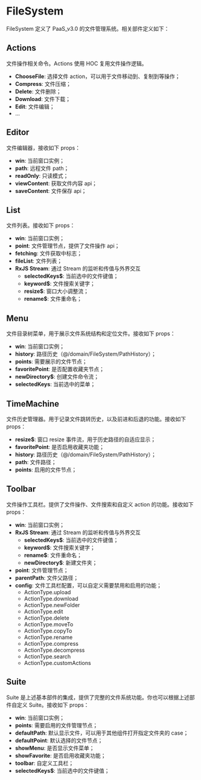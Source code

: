 # FileSystem

FileSystem 定义了 PaaS_v3.0 的文件管理系统。相关部件定义如下：

## Actions

文件操作相关命令。Actions 使用 HOC 复用文件操作逻辑。

- **ChooseFile**: 选择文件 action，可以用于文件移动到、复制到等操作；
- **Compress**: 文件压缩；
- **Delete**: 文件删除；
- **Download**: 文件下载；
- **Edit**: 文件编辑；
- ...

## Editor

文件编辑器，接收如下 props：

- **win**: 当前窗口实例；
- **path**: 远程文件 path；
- **readOnly**: 只读模式；
- **viewContent**: 获取文件内容 api；
- **saveContent**: 文件保存 api；

## List

文件列表。接收如下 props：

- **win**: 当前窗口实例；
- **point**: 文件管理节点，提供了文件操作 api；
- **fetching**: 文件获取中标志；
- **fileList**: 文件列表；
- **RxJS Stream**: 通过 Stream 的监听和传值与外界交互
  - **selectedKeys\$**: 当前选中的文件键值；
  - **keyword\$**: 文件搜索关键字；
  - **resize\$**: 窗口大小调整流；
  - **rename\$**: 文件重命名；

## Menu

文件目录树菜单，用于展示文件系统结构和定位文件。接收如下 props：

- **win**: 当前窗口实例；
- **history**: 路径历史（@/domain/FileSystem/PathHistory）；
- **points**: 需要展示的文件节点；
- **favoritePoint**: 是否配置收藏夹节点；
- **newDirectory\$**: 创建文件命令流；
- **selectedKeys**: 当前选中的菜单；

## TimeMachine

文件历史管理器。用于记录文件跳转历史，以及前进和后退的功能。接收如下 props：

- **resize\$**: 窗口 resize 事件流，用于历史路径的自适应显示；
- **favoritePoint**: 是否启用收藏夹功能；
- **history**: 路径历史（@/domain/FileSystem/PathHistory）；
- **path**: 文件路径；
- **points**: 启用的文件节点；

## Toolbar

文件操作工具栏。提供了文件操作、文件搜索和自定义 action 的功能。接收如下 props：

- **win**: 当前窗口实例；
- **RxJS Stream**: 通过 Stream 的监听和传值与外界交互
  - **selectedKeys\$**: 当前选中的文件键值；
  - **keyword\$**: 文件搜索关键字；
  - **rename\$**: 文件重命名；
  - **newDirectory\$**: 新建文件夹；
- **point**: 文件管理节点；
- **parentPath**: 文件父路径；
- **config**: 文件工具栏配置，可以自定义需要禁用和启用的功能；
  - ActionType.upload
  - ActionType.download
  - ActionType.newFolder
  - ActionType.edit
  - ActionType.delete
  - ActionType.moveTo
  - ActionType.copyTo
  - ActionType.rename
  - ActionType.compress
  - ActionType.decompress
  - ActionType.search
  - ActionType.customActions

## Suite

Suite 是上述基本部件的集成，提供了完整的文件系统功能。你也可以根据上述部件自定义 Suite。接收如下 props：

- **win**: 当前窗口实例；
- **points**: 需要启用的文件管理节点；
- **defaultPath**: 默认显示文件，可以用于其他组件打开指定文件夹的 case；
- **defaultPoint**: 默认选择的文件节点；
- **showMenu**: 是否显示文件菜单；
- **showFavorite**: 是否启用收藏夹功能；
- **toolbar**: 自定义工具栏；
- **selectedKeys\$**: 当前选中的文件键值；

